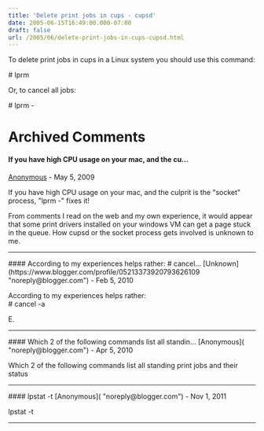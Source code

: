 ```yaml
---
title: 'Delete print jobs in cups - cupsd'
date: 2005-06-15T16:49:00.000-07:00
draft: false
url: /2005/06/delete-print-jobs-in-cups-cupsd.html
---
```


To delete print jobs in cups in a Linux system you should use this command:  
  
\# lprm  
  
Or, to cancel all jobs:  
  
\# lprm -
# Archived Comments

#### If you have high CPU usage on your mac, and the cu...
[Anonymous]( "noreply@blogger.com") - <time datetime="2009-04-30T23:49:00.000-07:00">May 5, 2009</time>

If you have high CPU usage on your mac, and the culprit is the "socket" process, "lprm -" fixes it!  
  
From comments I read on the web and my own experience, it would appear that some print drivers installed on your windows VM can get a page stuck in the queue. How cupsd or the socket process gets involved is unknown to me.
<hr />
#### According to my experiences helps rather: # cancel...
[Unknown](https://www.blogger.com/profile/05213373920793626109 "noreply@blogger.com") - <time datetime="2010-02-04T23:42:07.670-08:00">Feb 5, 2010</time>

According to my experiences helps rather:  
\# cancel -a  
  
E.
<hr />
#### Which 2 of the following commands list all standin...
[Anonymous]( "noreply@blogger.com") - <time datetime="2010-04-23T02:21:10.065-07:00">Apr 5, 2010</time>

Which 2 of the following commands list all standing print jobs and their status
<hr />
#### lpstat -t
[Anonymous]( "noreply@blogger.com") - <time datetime="2011-11-21T07:39:55.440-08:00">Nov 1, 2011</time>

lpstat -t
<hr />
